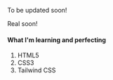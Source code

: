 To be updated soon!


Real soon!


#### What I'm learning and perfecting
1. HTML5
2. CSS3
3. Tailwind CSS